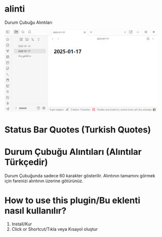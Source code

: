 # alinti
Durum Çubuğu Alıntıları

<img width="720" alt="Durum Çubuğu Alıntıları" src="https://raw.githubusercontent.com/WhiteSymmetry/alinti/refs/heads/main/alinti.png">

# Status Bar Quotes (Turkish Quotes)


# Durum Çubuğu Alıntıları (Alıntılar Türkçedir)
 
Durum Çubuğunda sadece 60 karakter gösterilir. Alıntının tamamını görmek için farenizi alıntının üzerine götürünüz.

# How to use this plugin/Bu eklenti nasıl kullanılır?

1. Install/Kur
2. Click or Shortcut/Tıkla veya Kısayol oluştur
